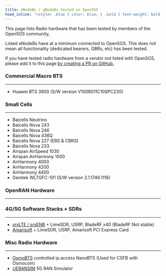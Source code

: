```yaml
---
title: eNodeBs / gNodeBs tested on Open5GS
head_inline: "<style> .blue { color: blue; } .bold { font-weight: bold; } </style>"
---
```


This page lists Radio hardware that has been tested by members of the Open5GS community,

Listed eNodeBs have at a minimum connected to Open5GS. This does not mean all functionality (dedicated bearers, GBRs, etc) has been tested.

If you have tested radio hardware from a vendor not listed with Open5GS, please add it to this page [by creating a PR on GitHub.](https://github.com/open5gs/open5gs)

### Commercial Macro BTS
---

 * Huawei BTS 3900 (S/W version V100R011C10SPC230)

### Small Cells
---

 * Baicells Neutrino
 * Baicells Nova 243
 * Baicells Nova 246
 * Baicells Nova 436Q
 * Baicells Nova 227 (EBS & CBRS)
 * Baicells Nova 233
 * Airspan AirSpeed 1030
 * Airspan AirHarmony 1000
 * AirHarmony 4000
 * AirHarmony 4200
 * AirHarmony 4400
 * Gemtek WLTGFC-101 (S/W version 2.1.1746.1116)

### OpenRAN Hardware
---


### 4G/5G Software Stacks + SDRs
---

 * [srsLTE / srsENB](https://github.com/srsLTE/srsLTE) + LimeSDR, USRP, BladeRF x40 (BladeRF Not stable)
 * [Amarisoft](https://www.amarisoft.com/) + LimeSDR, USRP, Amarisoft PCI Express Card

### Misc Radio Hardware
---
 * [OsmoBTS](https://osmocom.org/projects/osmobts/wiki) controlled ip.access NanoBTS (Used for CSFB with Osmocom)
 * [UERANSIM](https://github.com/aligungr/UERANSIM) 5G RAN Simulator
 
